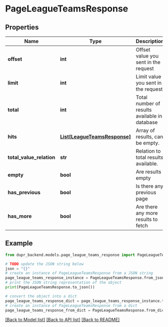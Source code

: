 # PageLeagueTeamsResponse


## Properties

Name | Type | Description | Notes
------------ | ------------- | ------------- | -------------
**offset** | **int** | Offset value you sent in the request | 
**limit** | **int** | Limit value you sent in the request | 
**total** | **int** | Total number of results available in database | 
**hits** | [**List[LeagueTeamsResponse]**](LeagueTeamsResponse.md) | Array of results, can be empty. | [optional] 
**total_value_relation** | **str** | Relation to total results available. | 
**empty** | **bool** | Are results empty | 
**has_previous** | **bool** | Is there any previous page | 
**has_more** | **bool** | Are there any more results to fetch | 

## Example

```python
from dupr_backend.models.page_league_teams_response import PageLeagueTeamsResponse

# TODO update the JSON string below
json = "{}"
# create an instance of PageLeagueTeamsResponse from a JSON string
page_league_teams_response_instance = PageLeagueTeamsResponse.from_json(json)
# print the JSON string representation of the object
print(PageLeagueTeamsResponse.to_json())

# convert the object into a dict
page_league_teams_response_dict = page_league_teams_response_instance.to_dict()
# create an instance of PageLeagueTeamsResponse from a dict
page_league_teams_response_from_dict = PageLeagueTeamsResponse.from_dict(page_league_teams_response_dict)
```
[[Back to Model list]](../README.md#documentation-for-models) [[Back to API list]](../README.md#documentation-for-api-endpoints) [[Back to README]](../README.md)



